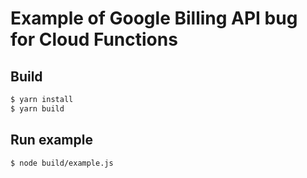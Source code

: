 # Example of Google Billing API bug for Cloud Functions

## Build

```bash
$ yarn install
$ yarn build
```

## Run example

```
$ node build/example.js
```
